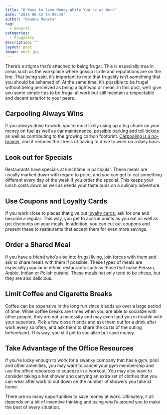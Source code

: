 ```yaml
---
title: "6 Ways to Save Money While You're at Work"
date: "2015-06-12 14:09:34"
author: "Deanna Madera"
tag:
  - General
categories:
  - Frugality
description: ""
layout: post
image: work.jpg
---
```


There’s a stigma that’s attached to being frugal. This is especially true in areas such as the workplace where gossip is rife and reputations are on the line. That being said, it’s important to note that frugality isn’t something that you should be ashamed of. At the same time, it’s possible to be frugal without being perceived as being a tightwad or mean. In this post, we’ll give you some simple tips to be frugal at work but still maintain a respectable and decent exterior to your peers.

## Carpooling Always Wins

If you always drive to work, you’re most likely using up a big chunk on your money on fuel as well as car maintenance, possible parking and toll tickets as well as contributing to the growing carbon footprint. [Carpooling is a no-brainer](https://planetsave.com/2012/11/08/five-unexpected-benefits-of-carpooling-how-to-reduce-your-carbon-footprint/), and it reduces the stress of having to drive to work on a daily basis.

## Look out for Specials

Restaurants have specials at lunchtime in particular. These meals are usually marked down with regard to price, and you can get to eat something different every day of the week if you order the special. This keeps your lunch costs down as well as sends your taste buds on a culinary adventure.

## Use Coupons and Loyalty Cards

If you work close to places that give out [loyalty cards](https://www.theguardian.com/news/datablog/2013/oct/31/are-loyalty-cards-really-worth-it), ask for one and become a regular. This way, you get to accrue points as you eat as well as get discounts on your meals. In addition, you can cut out coupons and present these to restaurants that accept them for even more savings.

## Order a Shared Meal

If you have a friend who’s also into frugal living, join forces with them and ask to share meals with them if possible. These types of meals are especially popular in ethnic restaurants such as those that make Persian, Arabic, Indian or Polish cuisine. These meals not only tend to be cheap, but they are also delicious.

## Limit Coffee and Cigarette Breaks

Coffee can be expensive in the long run since it adds up over a large period of time. While coffee breaks are times when you are able to socialize with other people, they are not a necessity and may even land you in trouble with your superiors. Pick a few close friends and ask them out for a drink after work every so often, and ask them to share the costs of the outing beforehand. This way, you still get to socialize but save money.

## Take Advantage of the Office Resources

If you’re lucky enough to work for a swanky company that has a gym, pool and other amenities, you may want to cancel your gym membership and use the office resources to squeeze in a workout. You may also want to consider taking a hot shower and carrying an extra set of clothes that you can wear after work to cut down on the number of showers you take at home.

There are so many opportunities to save money at work. Ultimately, it all depends on a bit of inventive thinking and using what’s around you to make the best of every situation.
